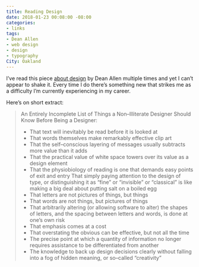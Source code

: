 ```yaml
---
title: Reading Design
date: 2018-01-23 00:08:00 -08:00
categories:
- links
tags:
- Dean Allen
- web design
- design
- typography
City: Oakland
---
```


I’ve read this piece [about design](http://alistapart.com/article/readingdesign) by Dean Allen multiple times and yet I can’t appear to shake it. Every time I do there’s something new that strikes me as a difficulty I’m currently experiencing in my career. 

Here’s on short extract:  

> An Entirely Incomplete List of Things a Non–Illiterate Designer Should Know Before Being a Designer:
> 
> - That text will inevitably be read before it is looked at
> - That words themselves make remarkably effective clip art
> - That the self–conscious layering of messages usually subtracts more value than it adds
> - That the practical value of white space towers over its value as a design element
> - That the physiobiology of reading is one that demands easy points of exit and entry
That simply paying attention to the design of type, or distinguishing it as “fine” or “invisible” or “classical” is like making a big deal about putting salt on a boiled egg
> - That letters are not pictures of things, but things
> - That words are not things, but pictures of things
> - That arbitrarily altering (or allowing software to alter) the shapes of letters, and the spacing between letters and words, is done at one’s own risk
> - That emphasis comes at a cost
> - That overstating the obvious can be effective, but not all the time
> - The precise point at which a quantity of information no longer requires assistance to be differentiated from another
> - The knowledge to back up design decisions clearly without falling into a fog of hidden meaning, or so–called “creativity”